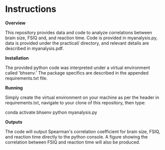 # Instructions
**Overview** 

This repository provides data and code to analyze correlations between brain size, FSIQ and, and reaction time. Code is provided in myanalysis.py, data is provided under the practical/ directory, and relevant details are described in myanalysis.pdf.

**Installation**

The provided python code was interpreted under a virtual environment called 'bhsenv.' The package specifics are described in the appended requirements.txt file.

**Running**

Simply create the virtual environment on your machine as per the header in requirements.txt, navigate to your clone of this repository, then type: 

conda activate bhsenv
python myanalysis.py

**Outputs**

The code will output Spearman's correlation coefficient for brain size, FSIQ, and reaction time directly to the python console. A figure showing the correlation between FSIQ and reaction time will also be produced.
